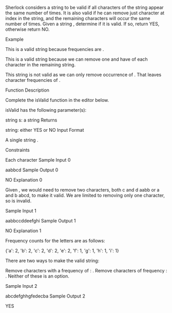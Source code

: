 Sherlock considers a string to be valid if all characters of the string appear the same number of times. It is also valid if he can remove just  character at  index in the string, and the remaining characters will occur the same number of times. Given a string , determine if it is valid. If so, return YES, otherwise return NO.

Example

This is a valid string because frequencies are .


This is a valid string because we can remove one  and have  of each character in the remaining string.


This string is not valid as we can only remove  occurrence of . That leaves character frequencies of .

Function Description

Complete the isValid function in the editor below.

isValid has the following parameter(s):

string s: a string
Returns

string: either YES or NO
Input Format

A single string .

Constraints

Each character 
Sample Input 0

aabbcd
Sample Output 0

NO
Explanation 0

Given , we would need to remove two characters, both c and d  aabb or a and b  abcd, to make it valid. We are limited to removing only one character, so  is invalid.

Sample Input 1

aabbccddeefghi
Sample Output 1

NO
Explanation 1

Frequency counts for the letters are as follows:

{'a': 2, 'b': 2, 'c': 2, 'd': 2, 'e': 2, 'f': 1, 'g': 1, 'h': 1, 'i': 1}

There are two ways to make the valid string:

Remove  characters with a frequency of : .
Remove  characters of frequency : .
Neither of these is an option.

Sample Input 2

abcdefghhgfedecba
Sample Output 2

YES